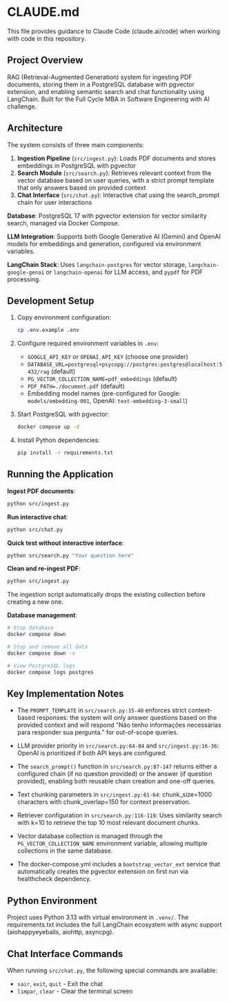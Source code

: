 # CLAUDE.md

This file provides guidance to Claude Code (claude.ai/code) when working with code in this repository.

## Project Overview

RAG (Retrieval-Augmented Generation) system for ingesting PDF documents, storing them in a PostgreSQL database with pgvector extension, and enabling semantic search and chat functionality using LangChain. Built for the Full Cycle MBA in Software Engineering with AI challenge.

## Architecture

The system consists of three main components:

1. **Ingestion Pipeline** (`src/ingest.py`): Loads PDF documents and stores embeddings in PostgreSQL with pgvector
2. **Search Module** (`src/search.py`): Retrieves relevant context from the vector database based on user queries, with a strict prompt template that only answers based on provided context
3. **Chat Interface** (`src/chat.py`): Interactive chat using the search_prompt chain for user interactions

**Database**: PostgreSQL 17 with pgvector extension for vector similarity search, managed via Docker Compose.

**LLM Integration**: Supports both Google Generative AI (Gemini) and OpenAI models for embeddings and generation, configured via environment variables.

**LangChain Stack**: Uses `langchain-postgres` for vector storage, `langchain-google-genai` or `langchain-openai` for LLM access, and `pypdf` for PDF processing.

## Development Setup

1. Copy environment configuration:
   ```bash
   cp .env.example .env
   ```

2. Configure required environment variables in `.env`:
   - `GOOGLE_API_KEY` or `OPENAI_API_KEY` (choose one provider)
   - `DATABASE_URL=postgresql+psycopg://postgres:postgres@localhost:5432/rag` (default)
   - `PG_VECTOR_COLLECTION_NAME=pdf_embeddings` (default)
   - `PDF_PATH=./document.pdf` (default)
   - Embedding model names (pre-configured for Google: `models/embedding-001`, OpenAI: `text-embedding-3-small`)

3. Start PostgreSQL with pgvector:
   ```bash
   docker compose up -d
   ```

4. Install Python dependencies:
   ```bash
   pip install -r requirements.txt
   ```

## Running the Application

**Ingest PDF documents**:
```bash
python src/ingest.py
```

**Run interactive chat**:
```bash
python src/chat.py
```

**Quick test without interactive interface**:
```bash
python src/search.py "Your question here"
```

**Clean and re-ingest PDF**:
```bash
python src/ingest.py
```
The ingestion script automatically drops the existing collection before creating a new one.

**Database management**:
```bash
# Stop database
docker compose down

# Stop and remove all data
docker compose down -v

# View PostgreSQL logs
docker compose logs postgres
```

## Key Implementation Notes

- The `PROMPT_TEMPLATE` in `src/search.py:15-40` enforces strict context-based responses: the system will only answer questions based on the provided context and will respond "Não tenho informações necessárias para responder sua pergunta." for out-of-scope queries.

- LLM provider priority in `src/search.py:64-84` and `src/ingest.py:16-36`: OpenAI is prioritized if both API keys are configured.

- The `search_prompt()` function in `src/search.py:87-147` returns either a configured chain (if no question provided) or the answer (if question provided), enabling both reusable chain creation and one-off queries.

- Text chunking parameters in `src/ingest.py:61-64`: chunk_size=1000 characters with chunk_overlap=150 for context preservation.

- Retriever configuration in `src/search.py:116-119`: Uses similarity search with k=10 to retrieve the top 10 most relevant document chunks.

- Vector database collection is managed through the `PG_VECTOR_COLLECTION_NAME` environment variable, allowing multiple collections in the same database.

- The docker-compose.yml includes a `bootstrap_vector_ext` service that automatically creates the pgvector extension on first run via healthcheck dependency.

## Python Environment

Project uses Python 3.13 with virtual environment in `.venv/`. The requirements.txt includes the full LangChain ecosystem with async support (aiohappyeyeballs, aiohttp, asyncpg).

## Chat Interface Commands

When running `src/chat.py`, the following special commands are available:
- `sair`, `exit`, `quit` - Exit the chat
- `limpar`, `clear` - Clear the terminal screen
